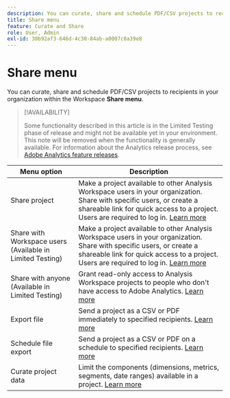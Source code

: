 ```yaml
---
description: You can curate, share and schedule PDF/CSV projects to recipients in your organiziation.
title: Share menu
feature: Curate and Share
role: User, Admin
exl-id: 38b92af3-646d-4c30-84ab-a0007c0a39e8
---
```

# Share menu

You can curate, share and schedule PDF/CSV projects to recipients in your organization within the Workspace **Share menu**.

>[!AVAILABILITY]
>
>Some functionality described in this article is in the Limited Testing phase of release and might not be available yet in your environment. This note will be removed when the functionality is generally available. For information about the Analytics release process, see [Adobe Analytics feature releases](/help/release-notes/releases.md).

|Menu option|Description|
|---|---|
|Share project<!--remove this when Share with anyone goes to GA-->|Make a project available to other Analysis Workspace users in your organization. Share with specific users, or create a shareable link for quick access to a project. Users are required to log in. [Learn more](/help/analyze/analysis-workspace/curate-share/share-projects.md)|
|Share with Workspace users (Available in Limited Testing)|Make a project available to other Analysis Workspace users in your organization. Share with specific users, or create a shareable link for quick access to a project. Users are required to log in. [Learn more](/help/analyze/analysis-workspace/curate-share/share-projects.md)|
|Share with anyone (Available in Limited Testing)|Grant read-only access to Analysis Workspace projects to people who don't have access to Adobe Analytics. [Learn more](/help/analyze/analysis-workspace/curate-share/share-projects.md)|
|Export file|Send a project as a CSV or PDF immediately to specified recipients. [Learn more](/help/analyze/analysis-workspace/curate-share/t-schedule-report.md)|
|Schedule file export|Send a project as a CSV or PDF on a schedule to specified recipients. [Learn more](/help/analyze/analysis-workspace/curate-share/t-schedule-report.md)|
|Curate project data|Limit the components (dimensions, metrics, segments, date ranges) available in a project. [Learn more](/help/analyze/analysis-workspace/curate-share/curate.md)|
